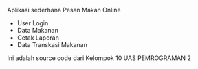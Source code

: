 Aplikasi sederhana Pesan Makan Online

- User Login
- Data Makanan
- Cetak Laporan
- Data Transkasi Makanan

Ini adalah source code dari Kelompok 10 
UAS PEMROGRAMAN 2
